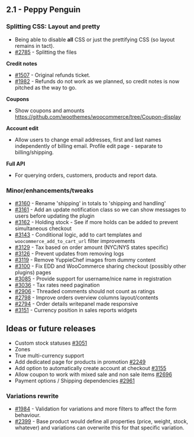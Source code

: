 ## 2.1 - Peppy Penguin

### Splitting CSS: Layout and pretty

* Being able to disable **all** CSS or just the prettifying CSS (so layout remains in tact).
* [#2785](https://github.com/woothemes/woocommerce/issues/2785) - Splitting the files

**Credit notes**

* [#1507](https://github.com/woothemes/woocommerce/issues/1507) - Original refunds ticket.
* [#1982](https://github.com/woothemes/woocommerce/issues/1982) - Refunds do not work as we planned, so credit notes is now pitched as the way to go.

**Coupons**

* Show coupons and amounts https://github.com/woothemes/woocommerce/tree/Coupon-display

**Account edit**

* Allow users to change email addresses, first and last names independently of billing email. Profile edit page - separate to billing/shipping.

**Full API**

* For querying orders, customers, products and report data.

### Minor/enhancements/tweaks

* [#3160](https://github.com/woothemes/woocommerce/issues/3160) - Rename 'shipping' in totals to 'shipping and handling'
* [#3161](https://github.com/woothemes/woocommerce/issues/3161) - Add an update notification class so we can show messages to users before updating the plugin
* [#3162](https://github.com/woothemes/woocommerce/issues/3162) - Holding stock - See if more holds can be added to prevent simultaneous checkout
* [#3143](https://github.com/woothemes/woocommerce/issues/3143) - Conditional logic, add to cart templates and `woocommerce_add_to_cart_url` filter improvements
* [#3129](https://github.com/woothemes/woocommerce/issues/3129) - Tax based on order amount (NYC/NYS states specific)
* [#3126](https://github.com/woothemes/woocommerce/issues/3126) - Prevent updates from removing logs
* [#3119](https://github.com/woothemes/woocommerce/issues/3119) - Remove YuppieChef images from dummy content
* [#3100](https://github.com/woothemes/woocommerce/issues/3100) - Fix EDD and WooCommerce sharing checkout (possibly other plugins) pages
* [#3085](https://github.com/woothemes/woocommerce/issues/3085) - Provide support for username/nice name in registration
* [#3036](https://github.com/woothemes/woocommerce/issues/3036) - Tax rates need pagination
* [#2906](https://github.com/woothemes/woocommerce/issues/2906) - Threaded comments should not count as ratings
* [#2798](https://github.com/woothemes/woocommerce/issues/2798) - Improve orders overview columns layout/contents
* [#2794](https://github.com/woothemes/woocommerce/issues/2794) - Order details writepanel made responsive
* [#3151](https://github.com/woothemes/woocommerce/issues/3151) - Currency position in sales reports widgets

## Ideas or future releases

- Custom stock statuses [#3051](https://github.com/woothemes/woocommerce/issues/3051)
- Zones
- True multi-currency support
- Add dedicated page for products in promotion [#2249](https://github.com/woothemes/woocommerce/issues/2249)
- Add option to automatically create account at checkout [#3155](https://github.com/woothemes/woocommerce/issues/3155)
- Allow coupon to work with mixed sale and non sale items [#2696](https://github.com/woothemes/woocommerce/issues/2696)
- Payment options / Shipping dependencies [#2961](https://github.com/woothemes/woocommerce/issues/2961)

### Variations rewrite

* [#1984](https://github.com/woothemes/woocommerce/issues/1984) - Validation for variations and more filters to affect the form behaviour.
* [#2399](https://github.com/woothemes/woocommerce/issues/2399) - Base product would define all properties (price, weight, stock, whatever) and variations can overwrite this for that specific variation.